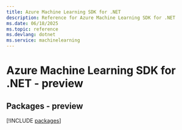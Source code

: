 ```yaml
---
title: Azure Machine Learning SDK for .NET
description: Reference for Azure Machine Learning SDK for .NET
ms.date: 06/18/2025
ms.topic: reference
ms.devlang: dotnet
ms.service: machinelearning
---
```

# Azure Machine Learning SDK for .NET - preview
## Packages - preview
[!INCLUDE [packages](machine-learning-index.md)]